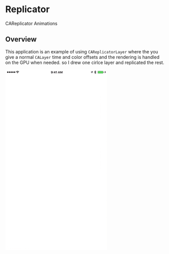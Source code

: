 # Replicator
CAReplicator Animations

## Overview

This application is an example of using `CAReplicatorLayer` where the you give a normal `CALayer` time and color offsets and the rendering is handled on the GPU when needed. so I drew one cirlce layer and replicated the rest. 

![Alt Text](https://github.com/jmade/jmade.github.io/blob/master/replicator.gif?raw=true)
